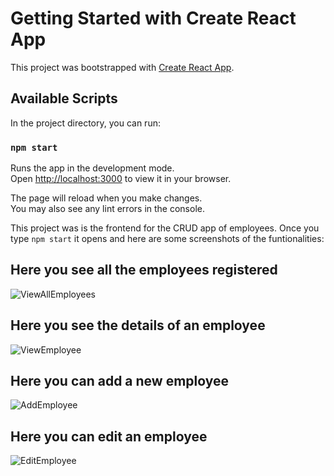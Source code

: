 # Getting Started with Create React App

This project was bootstrapped with [Create React App](https://github.com/facebook/create-react-app).

## Available Scripts

In the project directory, you can run:

### `npm start`

Runs the app in the development mode.\
Open [http://localhost:3000](http://localhost:3000) to view it in your browser.

The page will reload when you make changes.\
You may also see any lint errors in the console.

This project was is the frontend for the CRUD app of employees. Once you type `npm start` it opens and here are some screenshots of the funtionalities:

## Here you see all the employees registered
![ViewAllEmployees](https://github.com/GManuelRequena/front-crud-employee-system/assets/48953482/2a1d9701-94e4-439d-baea-952e648ae35e)
## Here you see the details of an employee
![ViewEmployee](https://github.com/GManuelRequena/front-crud-employee-system/assets/48953482/1597488e-803c-49f9-9011-351e3e93fd9e)
## Here you can add a new employee
![AddEmployee](https://github.com/GManuelRequena/front-crud-employee-system/assets/48953482/cd7a1071-1937-48f6-a118-f092e3620969)
## Here you can edit an employee
![EditEmployee](https://github.com/GManuelRequena/front-crud-employee-system/assets/48953482/5f0d185e-8eeb-4a79-909c-d44389bcbd93)
